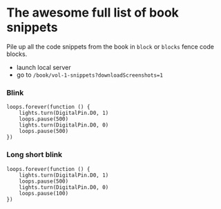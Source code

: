 # The awesome full list of book snippets

Pile up all the code snippets from the book in ``block`` or ``blocks`` fence code blocks.

* launch local server
* go to ``/book/vol-1-snippets?downloadScreenshots=1``

### Blink

```blocks
loops.forever(function () {
    lights.turn(DigitalPin.D0, 1)
    loops.pause(500)
    lights.turn(DigitalPin.D0, 0)
    loops.pause(500)
})
```

### Long short blink

```blocks
loops.forever(function () {
    lights.turn(DigitalPin.D0, 1)
    loops.pause(500)
    lights.turn(DigitalPin.D0, 0)
    loops.pause(100)
})
```
